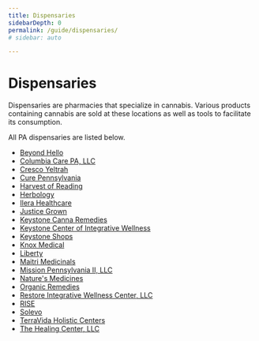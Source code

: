 ```yaml
---
title: Dispensaries
sidebarDepth: 0
permalink: /guide/dispensaries/
# sidebar: auto

---
```

<!-- <Ads /> -->

# Dispensaries

Dispensaries are pharmacies that specialize in cannabis. Various products containing cannabis are sold at these locations as well as tools to facilitate its consumption. 

All PA dispensaries are listed below.

<!-- <Dispensaries /> -->

- [Beyond Hello](/guide/dispensaries/beyond-hello/)
- [Columbia Care PA, LLC](/guide/dispensaries/columbia-care/)
- [Cresco Yeltrah](/guide/dispensaries/cresco-yeltrah/)
- [Cure Pennsylvania](/guide/dispensaries/cure-pennsylvania/)
- [Harvest of Reading](/guide/dispensaries/harvest-of-reading/)
- [Herbology](/guide/dispensaries/herbology/)
- [Ilera Healthcare](/guide/dispensaries/ilera-healthcare/)
- [Justice Grown](/guide/dispensaries/justice-grown/)
- [Keystone Canna Remedies](/guide/dispensaries/keystone-canna-remedies/)
- [Keystone Center of Integrative Wellness](/guide/dispensaries/keystone-center-of-integrative-wellness/)
- [Keystone Shops](/guide/dispensaries/keystone-shops/)
- [Knox Medical](/guide/dispensaries/knox-medical/)
- [Liberty](/guide/dispensaries/liberty/)
- [Maitri Medicinals](/guide/dispensaries/maitri-medicinals/)
- [Mission Pennsylvania II, LLC](/guide/dispensaries/mission-pennsylvania-ii/)
- [Nature's Medicines](/guide/dispensaries/natures-medicines/)
- [Organic Remedies](/guide/dispensaries/organic-remedies/)
- [Restore Integrative Wellness Center, LLC](/guide/dispensaries/restore-integrative-wellness-center/)
- [RISE](/guide/dispensaries/rise/)
- [Solevo](/guide/dispensaries/solevo/)
- [TerraVida Holistic Centers](/guide/dispensaries/terravida-holistic-centers/)
- [The Healing Center, LLC](/guide/dispensaries/the-healing-center/)

<Referral />
<Ads />